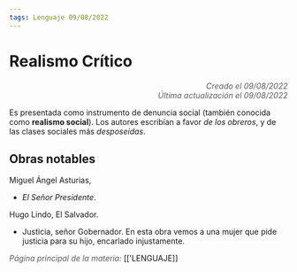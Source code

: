 ```yaml
---
tags: Lenguaje 09/08/2022
---
```


# Realismo Crítico
<div style="text-align: right; opacity: 0.7; font-style: italic;">Creado el 09/08/2022</div>
<div style="text-align: right; opacity: 0.7; font-style: italic;">Última actualización el 09/08/2022</div>

Es presentada como instrumento de denuncia social (también conocida como **realismo social**). Los autores escribían a favor *de los obreros*, y de las clases sociales más *desposeídas*.

## Obras notables

Miguel Ángel Asturias,
- *El Señor Presidente*.

Hugo Lindo, El Salvador.
- Justicia, señor Gobernador. 
En esta obra vemos a una mujer que pide justicia para su hijo, encarlado injustamente.


<span style="opacity: 0.7; font-style: italic;">Página principal de la materia:</span> [['LENGUAJE]]